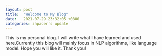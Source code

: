 ```yaml
---
layout: post
title:  "Welcome to My Blog"
date:   2021-07-29 23:32:05 +0800
categories: zhpacer's update
---
```


This is my personal blog. I will write what I have learned and used here.Currently this blog will mainly focus in NLP algorithms, like language model. Hope you will like it. Thank you!